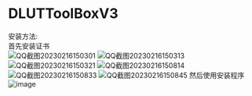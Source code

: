 # DLUTToolBoxV3
安装方法:</br>
首先安装证书</br>
![QQ截图20230216150301](https://user-images.githubusercontent.com/73374735/219293320-0ad2d28b-0f98-44a6-8eac-c8f08e6cdad6.png)
![QQ截图20230216150313](https://user-images.githubusercontent.com/73374735/219293330-073fd094-6292-4a46-a9e1-ca4bd8a87e7e.png)
![QQ截图20230216150321](https://user-images.githubusercontent.com/73374735/219293344-9c43fb18-aabb-47a7-9f62-54fc6d7d667e.png)
![QQ截图20230216150814](https://user-images.githubusercontent.com/73374735/219293358-f9b42497-31ff-4c63-ad1a-cfab2a901b84.png)
![QQ截图20230216150833](https://user-images.githubusercontent.com/73374735/219293370-bdcb6b57-2b3e-4769-91ae-e09bf6ca0444.png)
![QQ截图20230216150845](https://user-images.githubusercontent.com/73374735/219293380-a3ff92a2-e611-4e01-8409-e5f11a7ff9c9.png)
然后使用安装程序</br>
![image](https://user-images.githubusercontent.com/73374735/219293518-7de27c09-1b7a-4faf-a1ee-297db379b88f.png)

